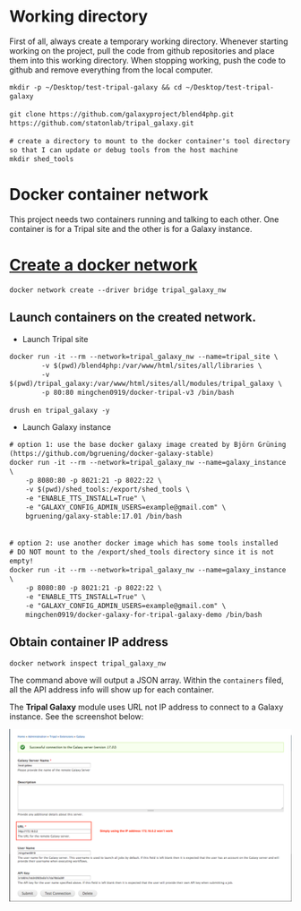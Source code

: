 # Working directory

First of all, always create a temporary working directory. Whenever starting working on the project, pull the code
from github repositories and place them into this working directory. When stopping working, push the code to github
and remove everything from the local computer.


``` 
mkdir -p ~/Desktop/test-tripal-galaxy && cd ~/Desktop/test-tripal-galaxy

git clone https://github.com/galaxyproject/blend4php.git
https://github.com/statonlab/tripal_galaxy.git

# create a directory to mount to the docker container's tool directory so that I can update or debug tools from the host machine
mkdir shed_tools
```

# Docker container network

This project needs two containers running and talking to each other. One container is
for a Tripal site and the other is for a Galaxy instance.


# [Create a docker network](https://docs.docker.com/engine/userguide/networking/#bridge-networks)

```
docker network create --driver bridge tripal_galaxy_nw
```


## Launch containers on the created network.

* Launch Tripal site

``` 
docker run -it --rm --network=tripal_galaxy_nw --name=tripal_site \
        -v $(pwd)/blend4php:/var/www/html/sites/all/libraries \
        -v $(pwd)/tripal_galaxy:/var/www/html/sites/all/modules/tripal_galaxy \
        -p 80:80 mingchen0919/docker-tripal-v3 /bin/bash
        
drush en tripal_galaxy -y
```

* Launch Galaxy instance

```
# option 1: use the base docker galaxy image created by Björn Grüning (https://github.com/bgruening/docker-galaxy-stable)
docker run -it --rm --network=tripal_galaxy_nw --name=galaxy_instance \
    -p 8080:80 -p 8021:21 -p 8022:22 \
    -v $(pwd)/shed_tools:/export/shed_tools \ 
    -e "ENABLE_TTS_INSTALL=True" \
    -e "GALAXY_CONFIG_ADMIN_USERS=example@gmail.com" \
    bgruening/galaxy-stable:17.01 /bin/bash
    
    
# option 2: use another docker image which has some tools installed
# DO NOT mount to the /export/shed_tools directory since it is not empty!
docker run -it --rm --network=tripal_galaxy_nw --name=galaxy_instance \
    -p 8080:80 -p 8021:21 -p 8022:22 \ 
    -e "ENABLE_TTS_INSTALL=True" \
    -e "GALAXY_CONFIG_ADMIN_USERS=example@gmail.com" \
    mingchen0919/docker-galaxy-for-tripal-galaxy-demo /bin/bash
```

## Obtain container IP address

``` 
docker network inspect tripal_galaxy_nw
```

The command above will output a JSON array. Within the `containers` filed, all the API address info will show up for each container.


The **Tripal Galaxy** module uses URL not IP address to connect to a Galaxy instance. See the screenshot below:

![tripal galaxy connection](images/tripal_galaxy_connect_to_galaxy.png)

